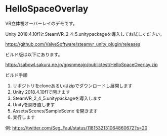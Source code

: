 # HelloSpaceOverlay
VR立体視オーバーレイのデモです。 
 
Unity 2018.4.10f1とSteamVR_2_4_5.unitypackageを導入してお試しください。 
 
https://github.com/ValveSoftware/steamvr_unity_plugin/releases
 
ビルド版は以下にあります。 
 
https://sabowl.sakura.ne.jp/gpsnmeajp/publictest/HelloSpaceOverlay.zip

ビルド手順
1. リポジトリをcloneあるいはzipでダウンロードし展開します
2. Unity 2018.4.10f1で開きます
3. SteamVR_2_4_5.unitypackageを導入します
4. Unityを開き直します
5. Assets/Scenes/SampleScene を開きます
6. 実行します

例: https://twitter.com/Seg_Faul/status/1181532131064860672?s=20
